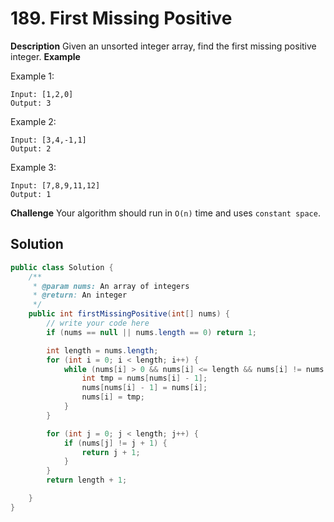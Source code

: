 # 189. First Missing Positive

**Description**
Given an unsorted integer array, find the first missing positive integer.
**Example**

Example 1:
```
Input: [1,2,0]
Output: 3
```
Example 2:
```
Input: [3,4,-1,1]
Output: 2
```
Example 3:
```
Input: [7,8,9,11,12]
Output: 1
```
**Challenge**
Your algorithm should run in `O(n)` time and uses `constant space`.



## Solution



```java
public class Solution {
    /**
     * @param nums: An array of integers
     * @return: An integer
     */
    public int firstMissingPositive(int[] nums) {
        // write your code here
        if (nums == null || nums.length == 0) return 1;

        int length = nums.length;
        for (int i = 0; i < length; i++) {
            while (nums[i] > 0 && nums[i] <= length && nums[i] != nums[nums[i] - 1]) {
                int tmp = nums[nums[i] - 1];
                nums[nums[i] - 1] = nums[i];
                nums[i] = tmp;
            }
        }

        for (int j = 0; j < length; j++) {
            if (nums[j] != j + 1) {
                return j + 1;
            }
        }
        return length + 1;

    }
}

```
